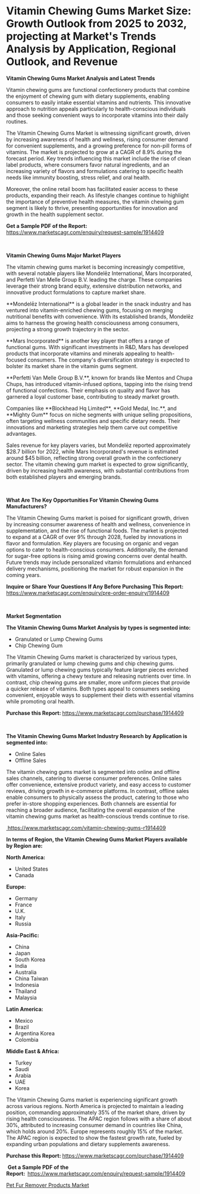 <p><h1>Vitamin Chewing Gums Market Size: Growth Outlook from 2025 to 2032, projecting at Market's Trends Analysis by Application, Regional Outlook, and Revenue</h1></p><p><strong>Vitamin Chewing Gums Market Analysis and Latest Trends</strong></p>
<p><p>Vitamin chewing gums are functional confectionery products that combine the enjoyment of chewing gum with dietary supplements, enabling consumers to easily intake essential vitamins and nutrients. This innovative approach to nutrition appeals particularly to health-conscious individuals and those seeking convenient ways to incorporate vitamins into their daily routines.</p><p>The Vitamin Chewing Gums Market is witnessing significant growth, driven by increasing awareness of health and wellness, rising consumer demand for convenient supplements, and a growing preference for non-pill forms of vitamins. The market is projected to grow at a CAGR of 8.9% during the forecast period. Key trends influencing this market include the rise of clean label products, where consumers favor natural ingredients, and an increasing variety of flavors and formulations catering to specific health needs like immunity boosting, stress relief, and oral health.</p><p>Moreover, the online retail boom has facilitated easier access to these products, expanding their reach. As lifestyle changes continue to highlight the importance of preventive health measures, the vitamin chewing gum segment is likely to thrive, presenting opportunities for innovation and growth in the health supplement sector.</p></p>
<p><strong>Get a Sample PDF of the Report:&nbsp;</strong> <a href="https://www.marketscagr.com/enquiry/request-sample/1914409?utm_campaign=2529&utm_medium=2&utm_source=Github&utm_content=ia&utm_term=06042025&utm_id=vitamin-chewing-gums">https://www.marketscagr.com/enquiry/request-sample/1914409</a></p>
<p>&nbsp;</p>
<p><strong>Vitamin Chewing Gums Major Market Players</strong></p>
<p><p>The vitamin chewing gums market is becoming increasingly competitive, with several notable players like Mondelēz International, Mars Incorporated, and Perfetti Van Melle Group B.V. leading the charge. These companies leverage their strong brand equity, extensive distribution networks, and innovative product formulations to capture market share.</p><p>**Mondelēz International** is a global leader in the snack industry and has ventured into vitamin-enriched chewing gums, focusing on merging nutritional benefits with convenience. With its established brands, Mondelēz aims to harness the growing health consciousness among consumers, projecting a strong growth trajectory in the sector.</p><p>**Mars Incorporated** is another key player that offers a range of functional gums. With significant investments in R&D, Mars has developed products that incorporate vitamins and minerals appealing to health-focused consumers. The company's diversification strategy is expected to bolster its market share in the vitamin gums segment.</p><p>**Perfetti Van Melle Group B.V.**, known for brands like Mentos and Chupa Chups, has introduced vitamin-infused options, tapping into the rising trend of functional confections. Their emphasis on quality and flavor has garnered a loyal customer base, contributing to steady market growth.</p><p>Companies like **Blockhead Hq Limited**, **Gold Medal, Inc.**, and **Mighty Gum** focus on niche segments with unique selling propositions, often targeting wellness communities and specific dietary needs. Their innovations and marketing strategies help them carve out competitive advantages.</p><p>Sales revenue for key players varies, but Mondelēz reported approximately $28.7 billion for 2022, while Mars Incorporated's revenue is estimated around $45 billion, reflecting strong overall growth in the confectionery sector. The vitamin chewing gum market is expected to grow significantly, driven by increasing health awareness, with substantial contributions from both established players and emerging brands.</p></p>
<p>&nbsp;</p>
<p><strong>What Are The Key Opportunities For Vitamin Chewing Gums Manufacturers?</strong></p>
<p><p>The Vitamin Chewing Gums market is poised for significant growth, driven by increasing consumer awareness of health and wellness, convenience in supplementation, and the rise of functional foods. The market is projected to expand at a CAGR of over 9% through 2028, fueled by innovations in flavor and formulation. Key players are focusing on organic and vegan options to cater to health-conscious consumers. Additionally, the demand for sugar-free options is rising amid growing concerns over dental health. Future trends may include personalized vitamin formulations and enhanced delivery mechanisms, positioning the market for robust expansion in the coming years.</p></p>
<p><strong>Inquire or Share Your Questions If Any Before Purchasing This Report:</strong> <a href="https://www.marketscagr.com/enquiry/pre-order-enquiry/1914409?utm_campaign=2529&utm_medium=2&utm_source=Github&utm_content=ia&utm_term=06042025&utm_id=vitamin-chewing-gums">https://www.marketscagr.com/enquiry/pre-order-enquiry/1914409</a></p>
<p>&nbsp;</p>
<p><strong>Market Segmentation</strong></p>
<p><strong>The Vitamin Chewing Gums Market Analysis by types is segmented into:</strong></p>
<p><ul><li>Granulated or Lump Chewing Gums</li><li>Chip Chewing Gum</li></ul></p>
<p><p>The Vitamin Chewing Gums market is characterized by various types, primarily granulated or lump chewing gums and chip chewing gums. Granulated or lump chewing gums typically feature larger pieces enriched with vitamins, offering a chewy texture and releasing nutrients over time. In contrast, chip chewing gums are smaller, more uniform pieces that provide a quicker release of vitamins. Both types appeal to consumers seeking convenient, enjoyable ways to supplement their diets with essential vitamins while promoting oral health.</p></p>
<p><strong>Purchase this Report:&nbsp;</strong><a href="https://www.marketscagr.com/purchase/1914409?utm_campaign=2529&utm_medium=2&utm_source=Github&utm_content=ia&utm_term=06042025&utm_id=vitamin-chewing-gums">https://www.marketscagr.com/purchase/1914409</a></p>
<p>&nbsp;</p>
<p><strong>The Vitamin Chewing Gums Market Industry Research by Application is segmented into:</strong></p>
<p><ul><li>Online Sales</li><li>Offline Sales</li></ul></p>
<p><p>The vitamin chewing gums market is segmented into online and offline sales channels, catering to diverse consumer preferences. Online sales offer convenience, extensive product variety, and easy access to customer reviews, driving growth in e-commerce platforms. In contrast, offline sales enable consumers to physically assess the product, catering to those who prefer in-store shopping experiences. Both channels are essential for reaching a broader audience, facilitating the overall expansion of the vitamin chewing gums market as health-conscious trends continue to rise.</p></p>
<p><a href="https://www.marketscagr.com/vitamin-chewing-gums-r1914409?utm_campaign=2529&utm_medium=2&utm_source=Github&utm_content=ia&utm_term=06042025&utm_id=vitamin-chewing-gums">&nbsp;https://www.marketscagr.com/vitamin-chewing-gums-r1914409</a></p>
<p><strong>In terms of Region, the Vitamin Chewing Gums Market Players available by Region are:</strong></p>
<p>
    <p> <strong> North America: </strong>
        <ul>
            <li>United States</li>
            <li>Canada</li>
        </ul>
        </p> 
    <p> <strong> Europe: </strong>
        <ul>
            <li>Germany</li>
            <li>France</li>
            <li>U.K.</li>
            <li>Italy</li>
            <li>Russia</li>
        </ul>
        </p> 
    <p> <strong> Asia-Pacific: </strong>
        <ul>
            <li>China</li>
            <li>Japan</li>
            <li>South Korea</li>
            <li>India</li>
            <li>Australia</li>
            <li>China Taiwan</li>
            <li>Indonesia</li>
            <li>Thailand</li>
            <li>Malaysia</li>
        </ul>
        </p> 
    <p> <strong> Latin America: </strong>
        <ul>
            <li>Mexico</li>
            <li>Brazil</li>
            <li>Argentina Korea</li>
            <li>Colombia</li>
        </ul>
        </p> 
    <p> <strong> Middle East & Africa: </strong>
        <ul>
            <li>Turkey</li>
            <li>Saudi</li>
            <li>Arabia</li>
            <li>UAE</li>
            <li>Korea</li>
        </ul>
    </p>
    </p>
<p><p>The Vitamin Chewing Gums market is experiencing significant growth across various regions. North America is projected to maintain a leading position, commanding approximately 35% of the market share, driven by rising health consciousness. The APAC region follows with a share of about 30%, attributed to increasing consumer demand in countries like China, which holds around 20%. Europe represents roughly 15% of the market. The APAC region is expected to show the fastest growth rate, fueled by expanding urban populations and dietary supplements awareness.</p></p>
<p><strong>Purchase this Report: </strong><a href="https://www.marketscagr.com/purchase/1914409?utm_campaign=2529&utm_medium=2&utm_source=Github&utm_content=ia&utm_term=06042025&utm_id=vitamin-chewing-gums">https://www.marketscagr.com/purchase/1914409</a></p>
<p>&nbsp;<strong>Get a Sample PDF of the Report:&nbsp;&nbsp;</strong><a href="https://www.marketscagr.com/enquiry/request-sample/1914409?utm_campaign=2529&utm_medium=2&utm_source=Github&utm_content=ia&utm_term=06042025&utm_id=vitamin-chewing-gums">https://www.marketscagr.com/enquiry/request-sample/1914409</a></p>
<p><strong></strong></p>
<p><p><a href="https://github.com/dmitriyvo6rog/Market-Research-Report-List-1/blob/main/pet-fur-remover-products-market.md?utm_campaign=2529&utm_medium=2&utm_source=Github&utm_content=ia&utm_term=06042025&utm_id=vitamin-chewing-gums">Pet Fur Remover Products Market</a></p></p>